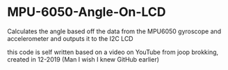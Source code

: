 # MPU-6050-Angle-On-LCD
Calculates the angle based off the data from the MPU6050 gyroscope and accelerometer and outputs it to the I2C LCD

this code is self written based on a video on YouTube from joop brokking, created in 12-2019 (Man I wish I knew GitHub earlier)
